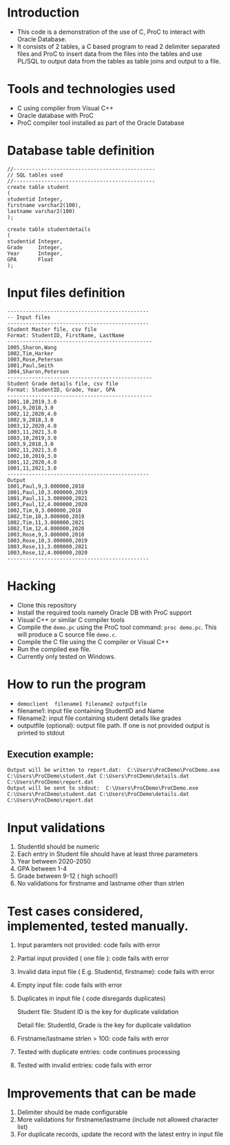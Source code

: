 # Introduction

- This code is a demonstration of the use of C, ProC to interact with Oracle Database.
- It consists of 2 tables, a C based program to read 2 delimiter separated files and ProC
  to insert data from the files into the tables and use PL/SQL to output data from the 
  tables as table joins and output to a file.

# Tools and technologies used

- C using compiler from Visual C++
- Oracle database with ProC
- ProC compiler tool installed as part of the Oracle Database

# Database table definition
```
//----------------------------------------------
// SQL tables used
//----------------------------------------------
create table student
(
studentid Integer,
firstname varchar2(100),
lastname varchar2(100)
);

create table studentdetails
(
studentid Integer,
Grade     Integer, 
Year      Integer, 
GPA       Float
);     
```

# Input files definition
```
----------------------------------------------
-- Input files
----------------------------------------------
Student Master file, csv file
Format: StudentID, FirstName, LastName
-----------------------------------------------
1005,Sharon,Wang
1002,Tim,Harker
1003,Rose,Peterson
1001,Paul,Smith
1004,Sharon,Peterson
-----------------------------------------------
Student Grade details file, csv file
Format: StudentID, Grade, Year, GPA
-----------------------------------------------
1001,10,2019,3.0
1001,9,2018,3.0
1002,12,2020,4.0
1002,9,2018,3.0
1003,12,2020,4.0
1003,11,2021,3.0
1003,10,2019,3.0
1003,9,2018,3.0
1002,11,2021,3.0
1002,10,2019,3.0
1001,12,2020,4.0
1001,11,2021,3.0
----------------------------------------------
Output
1001,Paul,9,3.000000,2018
1001,Paul,10,3.000000,2019
1001,Paul,11,3.000000,2021
1001,Paul,12,4.000000,2020
1002,Tim,9,3.000000,2018
1002,Tim,10,3.000000,2019
1002,Tim,11,3.000000,2021
1002,Tim,12,4.000000,2020
1003,Rose,9,3.000000,2018
1003,Rose,10,3.000000,2019
1003,Rose,11,3.000000,2021
1003,Rose,12,4.000000,2020
----------------------------------------------
```

# Hacking
- Clone this repository
- Install the required tools namely Oracle DB with ProC support
- Visual C++ or similar C compiler tools
- Compile the `demo.pc` using the ProC tool command: `proc demo.pc`. This will produce a C source file `demo.c`.
- Compile the C file using the C compiler or Visual C++
- Run the compiled exe file.
- Currently only tested on Windows.

# How to run the program 
- `democlient  filename1 filename2 outputfile`
- filename1: input file containing StudentID and Name
- filename2: input file containing student details like grades
- outputfile (optional): output file path. If one is not provided output is printed to stdout

## Execution example:     
```
Output will be written to report.dat:  C:\Users\ProCDemo\ProCDemo.exe  C:\Users\ProCDemo\student.dat C:\Users\ProCDemo\details.dat C:\Users\ProCDemo\report.dat
Output will be sent to stdout:  C:\Users\ProCDemo\ProCDemo.exe  C:\Users\ProCDemo\student.dat C:\Users\ProCDemo\details.dat C:\Users\ProCDemo\report.dat
```
# Input validations
1. StudentId should be numeric
1. Each entry in Student file should have at least three parameters
2. Year between 2020-2050
3. GPA between 1-4
4. Grade between 9-12 ( high school!)
5. No validations for firstname and lastname other than strlen

# Test cases considered, implemented, tested manually. 
1. Input paramters not provided: code fails with error
2. Partial input provided ( one file ): code fails with error
3. Invalid data input file ( E.g. Studentid, firstname): code fails with error
4. Empty input file: code fails with error
5. Duplicates in input file ( code disregards duplicates)
   
   Student file: Student ID is the key for duplicate validation
   
   Detail file: StudentId, Grade is the key for duplicate validation
5. Firstname/lastname strlen > 100: code fails with error
6. Tested with duplicate entries: code continues processing
7. Tested with invalid entries: code fails with error

# Improvements that can be made
1. Delimiter should be made configurable
2. More validations for firstname/lastname (include not allowed character list)
3. For duplicate records, update the record with the latest entry in input file



